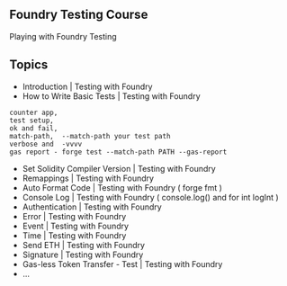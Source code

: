 ## Foundry Testing Course

Playing with Foundry Testing

## Topics

- Introduction | Testing with Foundry
- How to Write Basic Tests | Testing with Foundry 
````
counter app,
test setup, 
ok and fail,
match-path,  --match-path your test path
verbose and  -vvvv
gas report - forge test --match-path PATH --gas-report
````
- Set Solidity Compiler Version | Testing with Foundry
- Remappings | Testing with Foundry
- Auto Format Code | Testing with Foundry ( forge fmt )
- Console Log | Testing with Foundry ( console.log() and for int logInt )
- Authentication | Testing with Foundry
- Error | Testing with Foundry
- Event | Testing with Foundry
- Time | Testing with Foundry
- Send ETH | Testing with Foundry
- Signature | Testing with Foundry
- Gas-less Token Transfer - Test | Testing with Foundry
- ...
